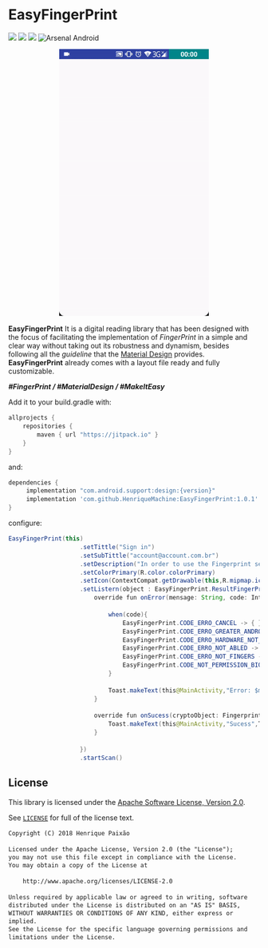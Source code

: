 # EasyFingerPrint
[![](https://jitpack.io/v/HenriqueMachine/EasyFingerPrint.svg)](https://jitpack.io/#HenriqueMachine/EasyFingerPrint)
[![](https://img.shields.io/badge/API-19%2B-brightgreen.svg?style=flat)]()
[![](https://img.shields.io/hexpm/l/plug.svg)]()
![Arsenal Android](https://img.shields.io/badge/Android%20Arsenal-EasyFingerPrint-green.svg?style=flat)

<p align="center">
 <img src="https://github.com/HenriqueMachine/EasyFingerPrint/blob/master/images/ezgif.com-video-to-gif.gif" width="300"/></p>

**EasyFingerPrint** 
It is a digital reading library that has been designed with the focus of facilitating the implementation of *FingerPrint* in a simple and clear way without taking out its robustness and dynamism, besides following all the *guideline* that the 
[Material Design](https://material.io/design/platform-guidance/android-fingerprint.html) provides.
**EasyFingerPrint** already comes with a layout file ready and fully customizable.<br>

***#FingerPrint / #MaterialDesign / #MakeItEasy***

Add it to your build.gradle with:
```gradle
allprojects {
    repositories {
        maven { url "https://jitpack.io" }
    }
}
```
and:
 
```gradle
dependencies {
     implementation "com.android.support:design:{version}"
     implementation 'com.github.HenriqueMachine:EasyFingerPrint:1.0.1'
}
```
configure:

```java
EasyFingerPrint(this)
                    .setTittle("Sign in")
                    .setSubTittle("account@account.com.br")
                    .setDescription("In order to use the Fingerprint sensor we need your authorization first.e")
                    .setColorPrimary(R.color.colorPrimary)
                    .setIcon(ContextCompat.getDrawable(this,R.mipmap.ic_launcher_round))
                    .setListern(object : EasyFingerPrint.ResultFingerPrintListern{
                        override fun onError(mensage: String, code: Int) {

                            when(code){
                                EasyFingerPrint.CODE_ERRO_CANCEL -> { } // TO DO
                                EasyFingerPrint.CODE_ERRO_GREATER_ANDROID_M -> { } // TO DO
                                EasyFingerPrint.CODE_ERRO_HARDWARE_NOT_SUPPORTED -> { } // TO DO
                                EasyFingerPrint.CODE_ERRO_NOT_ABLED -> { } // TO DO
                                EasyFingerPrint.CODE_ERRO_NOT_FINGERS -> { } // TO DO
                                EasyFingerPrint.CODE_NOT_PERMISSION_BIOMETRIC -> { } // TO DO
                            }

                            Toast.makeText(this@MainActivity,"Error: $mensage / $code",Toast.LENGTH_SHORT).show()
                        }

                        override fun onSucess(cryptoObject: FingerprintManagerCompat.CryptoObject?) {
                            Toast.makeText(this@MainActivity,"Sucess",Toast.LENGTH_SHORT).show()
                        }

                    })
                    .startScan()
```

License
---
 
This library is licensed under the [Apache Software License, Version 2.0](http://www.apache.org/licenses/LICENSE-2.0).
 
See [`LICENSE`](LICENSE) for full of the license text.
 
    Copyright (C) 2018 Henrique Paixão
 
    Licensed under the Apache License, Version 2.0 (the "License");
    you may not use this file except in compliance with the License.
    You may obtain a copy of the License at
 
        http://www.apache.org/licenses/LICENSE-2.0
 
    Unless required by applicable law or agreed to in writing, software
    distributed under the License is distributed on an "AS IS" BASIS,
    WITHOUT WARRANTIES OR CONDITIONS OF ANY KIND, either express or implied.
    See the License for the specific language governing permissions and
    limitations under the License.
 
